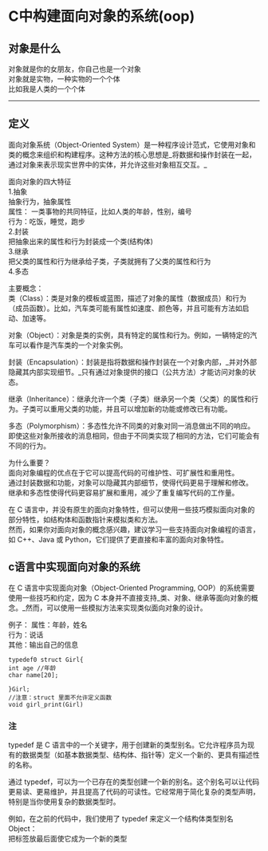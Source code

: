 # C中构建面向对象的系统(oop)  
## 对象是什么  
对象就是你的女朋友，你自己也是一个对象  
对象就是实物，一种实物的一个个体  
比如我是人类的一个个体  
	
	
	
	
***
## 定义  
面向对象系统（Object-Oriented System）是一种程序设计范式，它使用对象和类的概念来组织和构建程序。这种方法的核心思想是_将数据和操作封装在一起，通过对象来表示现实世界中的实体，并允许这些对象相互交互。_  
	
面向对象的四大特征  
1.抽象  
抽象行为，抽象属性  
属性： 一类事物的共同特征，比如人类的年龄，性别，编号  
行为：吃饭，睡觉，跑步  
2.封装  
把抽象出来的属性和行为封装成一个类(结构体)  
3.继承  
把父类的属性和行为继承给子类，子类就拥有了父类的属性和行为  
4.多态  
	
主要概念：  
类（Class）：类是对象的模板或蓝图，描述了对象的属性（数据成员）和行为（成员函数）。比如，汽车类可能有属性如速度、颜色等，并且可能有方法如启动、加速等。  
	
对象（Object）：对象是类的实例，具有特定的属性和行为。例如，一辆特定的汽车可以看作是汽车类的一个对象实例。  
	
封装（Encapsulation）：封装是指将数据和操作封装在一个对象内部，_并对外部隐藏其内部实现细节。_只有通过对象提供的接口（公共方法）才能访问对象的状态。  
	
继承（Inheritance）：继承允许一个类（子类）继承另一个类（父类）的属性和行为。子类可以重用父类的功能，并且可以增加新的功能或修改已有功能。  
	
多态（Polymorphism）：多态性允许不同类的对象对同一消息做出不同的响应。即使这些对象所接收的消息相同，但由于不同类实现了相同的方法，它们可能会有不同的行为。  
	
为什么重要？  
面向对象编程的优点在于它可以提高代码的可维护性、可扩展性和重用性。  
通过封装数据和功能，对象可以隐藏其内部细节，使得代码更易于理解和修改。  
继承和多态性使得代码更容易扩展和重用，减少了重复编写代码的工作量。  
	
在 C 语言中，并没有原生的面向对象特性，但可以使用一些技巧模拟面向对象的部分特性，如结构体和函数指针来模拟类和方法。  
然而，如果你对面向对象的概念感兴趣，建议学习一些支持面向对象编程的语言，如 C++、Java 或 Python，它们提供了更直接和丰富的面向对象特性。  
	
## c语言中实现面向对象的系统  
在 C 语言中实现面向对象（Object-Oriented Programming, OOP）的系统需要使用一些技巧和约定，因为 C 本身并不直接支持_类、对象、继承等面向对象的概念。_然而，可以使用一些模拟方法来实现类似面向对象的设计。  
	
例子：
属性：年龄，姓名  
行为：说话  
其他：输出自己的信息  
~~~
typedef0 struct Girl{
int age //年龄
char name[20];

}Girl;
//注意：struct 里面不允许定义函数
void girl_print(Girl)
~~~
### 注  
typedef 是 C 语言中的一个关键字，用于创建新的类型别名。它允许程序员为现有的数据类型（如基本数据类型、结构体、指针等）定义一个新的、更具有描述性的名称。  
	
通过 typedef，可以为一个已存在的类型创建一个新的别名。这个别名可以让代码更易读、更易维护，并且提高了代码的可读性。它经常用于简化复杂的类型声明，特别是当你使用复杂的数据类型时。  
	
例如，在之前的代码中，我们使用了 typedef 来定义一个结构体类型别名 Object：  
把标签放最后面使它成为一个新的类型  